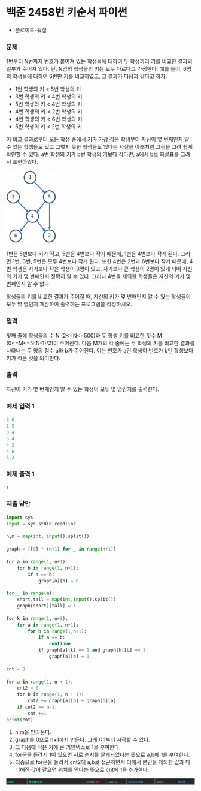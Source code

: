 # 백준 2458번 키순서 파이썬

- 플로이드-워셜

### 문제

1번부터 N번까지 번호가 붙여져 있는 학생들에 대하여 두 학생끼리 키를 비교한 결과의 일부가 주어져 있다. 단, N명의 학생들의 키는 모두 다르다고 가정한다. 예를 들어, 6명의 학생들에 대하여 6번만 키를 비교하였고, 그 결과가 다음과 같다고 하자. 

- 1번 학생의 키 < 5번 학생의 키
- 3번 학생의 키 < 4번 학생의 키
- 5번 학생의 키 < 4번 학생의 키
- 4번 학생의 키 < 2번 학생의 키
- 4번 학생의 키 < 6번 학생의 키
- 5번 학생의 키 < 2번 학생의 키

이 비교 결과로부터 모든 학생 중에서 키가 가장 작은 학생부터 자신이 몇 번째인지 알 수 있는 학생들도 있고 그렇지 못한 학생들도 있다는 사실을 아래처럼 그림을 그려 쉽게 확인할 수 있다. a번 학생의 키가 b번 학생의 키보다 작다면, a에서 b로 화살표를 그려서 표현하였다. 

![06](../img/06.png)

1번은 5번보다 키가 작고, 5번은 4번보다 작기 때문에, 1번은 4번보다 작게 된다. 그러면 1번, 3번, 5번은 모두 4번보다 작게 된다. 또한 4번은 2번과 6번보다 작기 때문에, 4번 학생은 자기보다 작은 학생이 3명이 있고, 자기보다 큰 학생이 2명이 있게 되어 자신의 키가 몇 번째인지 정확히 알 수 있다. 그러나 4번을 제외한 학생들은 자신의 키가 몇 번째인지 알 수 없다. 

학생들의 키를 비교한 결과가 주어질 때, 자신의 키가 몇 번째인지 알 수 있는 학생들이 모두 몇 명인지 계산하여 출력하는 프로그램을 작성하시오.

### 입력

첫째 줄에 학생들의 수 N (2<=N<=500)과 두 학생 키를 비교한 횟수 M (0<=M<=N(N-1)/2)이 주어진다. 다음 M개의 각 줄에는 두 학생의 키를 비교한 결과를 나타내는 두 양의 정수 a와 b가 주어진다. 이는 번호가 a인 학생이 번호가 b인 학생보다 키가 작은 것을 의미한다. 

### 출력

자신이 키가 몇 번째인지 알 수 있는 학생이 모두 몇 명인지를 출력한다. 

### 예제 입력 1

```python
6 6
1 5
3 4
5 4
4 2
4 6
5 2
```



### 예제 출력 1

```
1
```

### 제출 답안

```python
import sys
input = sys.stdin.readline

n,m = map(int, input().split())

graph = [[0] * (n+1) for _ in range(n+1)]

for a in range(1, n+1):
    for b in range(1, n+1):
        if a == b:
            graph[a][b] = 0

for _ in range(m):
    short,tall = map(int,input().split())
    graph[short][tall] = 1

for k in range(1, n+1):
    for a in range(1, n+1):
        for b in range(1,n+1):
            if a == b:
                continue
            if graph[a][k] == 1 and graph[k][b] == 1:
                graph[a][b] = 1

cnt = 0

for a in range(1, n + 1):
    cnt2 = 0
    for b in range(1, n + 1):
        cnt2 += graph[a][b] + graph[b][a]
    if cnt2 == n-1:
        cnt +=1
print(cnt)
```

1. n,m을 받아온다.
2. graph를 0으로 n+1까지 만든다. 그래야 1부터 시작할 수 있다.
3. 그 다음에 작은 키에 큰 키인덱스로 1을 부여한다.
4. for문을 돌려서 1이 있으면 서로 순서를 알게되었다는 뜻으로 a,b에 1을 부여한다.
5. 최종으로 for문을 돌려서 cnt2에 a,b로 접근하면서 더해서 본인을 제외한 값과 다 더해진 값이 같으면 위치를 안다는 뜻으로 cnt에 1을 추가한다.

![07](../img/07.jpg)
